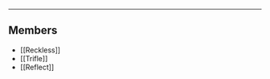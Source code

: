 --------------------------------------------------------------------------------
## Members
* [[Reckless]]
* [[Trifle]]
* [[Reflect]]